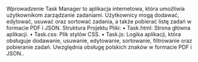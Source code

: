 Wprowadzenie
Task Manager to aplikacja internetowa, która umożliwia użytkownikom zarządzanie zadaniami. Użytkownicy mogą dodawać, edytować, usuwać oraz sortować zadania, a także pobierać listę zadań w formacie PDF i JSON.
Struktura Projektu
Pliki:
•	Task.html: Strona główna aplikacji.
•	Task.css: Plik stylów CSS.
•	Task.js: Logika aplikacji, która obsługuje dodawanie, usuwanie, edytowanie, sortowanie, filtrowanie oraz pobieranie zadań. Uwzględnia obsługę polskich znaków w formacie PDF i JSON..
